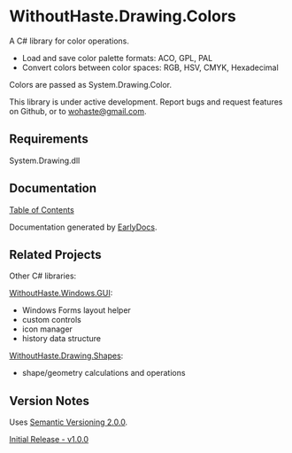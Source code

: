 # WithoutHaste.Drawing.Colors

A C# library for color operations.  
- Load and save color palette formats: ACO, GPL, PAL  
- Convert colors between color spaces: RGB, HSV, CMYK, Hexadecimal  

Colors are passed as System.Drawing.Color.

This library is under active development. Report bugs and request features on Github, or to wohaste@gmail.com.

## Requirements

System.Drawing.dll

## Documentation

[Table of Contents](documentation/TableOfContents.md)

Documentation generated by [EarlyDocs](https://github.com/WithoutHaste/EarlyDocs).

## Related Projects

Other C# libraries:  

[WithoutHaste.Windows.GUI](https://github.com/WithoutHaste/WithoutHaste.Windows.GUI):  
- Windows Forms layout helper
- custom controls
- icon manager
- history data structure

[WithoutHaste.Drawing.Shapes](https://github.com/WithoutHaste/WithoutHaste.Drawing.Shapes):  
- shape/geometry calculations and operations

## Version Notes

Uses [Semantic Versioning 2.0.0](https://semver.org/).

[Initial Release - v1.0.0](https://github.com/WithoutHaste/WithoutHaste.Drawing.Colors/releases/tag/v1.0.0)

